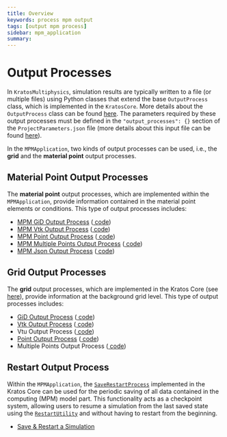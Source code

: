 ```yaml
---
title: Overview
keywords: process mpm output
tags: [output mpm process]
sidebar: mpm_application
summary: 
---
```


# Output Processes

In `KratosMultiphysics`, simulation results are typically written to a file (or multiple files) using Python classes that extend the base `OutputProcess` class, which is implemented in the `KratosCore`.
More details about the `OutputProcess` class can be found [here](../Output_Processes/Overview). The parameters required by these output processes must be defined in the `"output_processes": {}` section of the `ProjectParameters.json` file (more details about this input file can be found [here](../Input_Files/json#projectparametersjson)).


In the `MPMApplication`, two kinds of output processes can be used, i.e., the **grid** and the **material point** output processes.

## Material Point Output Processes
The **material point** output processes, which are implemented within the `MPMApplication`, provide information contained in the material point elements or conditions.
This type of output processes includes:
- [MPM GiD Output Process](./mpm_gid_output_process) ([<i class="fa fa-github"></i> code](https://github.com/KratosMultiphysics/Kratos/blob/master/applications/MPMApplication/python_scripts/mpm_gid_output_process.py))
- [MPM Vtk Output Process](./mpm_vtk_output_process) ([<i class="fa fa-github"></i> code](https://github.com/KratosMultiphysics/Kratos/blob/master/applications/MPMApplication/python_scripts/mpm_vtk_output_process.py))
- [MPM Point Output Process](./mpm_point_output_process) ([<i class="fa fa-github"></i> code](https://github.com/KratosMultiphysics/Kratos/blob/master/applications/MPMApplication/python_scripts/mpm_point_output_process.py))
- [MPM Multiple Points Output Process](./mpm_multiple_points_output_process) ([<i class="fa fa-github"></i> code](https://github.com/KratosMultiphysics/Kratos/blob/master/applications/MPMApplication/python_scripts/mpm_multiple_points_output_process.py))
- [MPM Json Output Process](./mpm_json_output_process) ([<i class="fa fa-github"></i> code](https://github.com/KratosMultiphysics/Kratos/blob/master/applications/MPMApplication/python_scripts/mpm_json_output_process.py))

## Grid Output Processes
The **grid** output processes, which are implemented in the Kratos Core (see [here](../../../Kratos/Processes/Output_Process/Output_Process)), provide information at the background grid level.
This type of output processes includes:
- [GiD Output Process](../../../Kratos/Processes/Output_Process/GiD_Output_Process) ([<i class="fa fa-github"></i> code](https://github.com/KratosMultiphysics/Kratos/blob/master/kratos/python_scripts/gid_output_process.py))
- [Vtk Output Process](../../../Kratos/Processes/Output_Process/VTK_Output_Process) ([<i class="fa fa-github"></i> code](https://github.com/KratosMultiphysics/Kratos/blob/master/kratos/python_scripts/vtk_output_process.py))
- Vtu Output Process ([<i class="fa fa-github"></i> code](https://github.com/KratosMultiphysics/Kratos/blob/master/kratos/python_scripts/vtu_output_process.py))
- [Point Output Process](../../../Kratos/Processes/Output_Process/Point_output_process) ([<i class="fa fa-github"></i> code](https://github.com/KratosMultiphysics/Kratos/blob/master/kratos/python_scripts/point_output_process.py))
- Multiple Points Output Process ([<i class="fa fa-github"></i> code](https://github.com/KratosMultiphysics/Kratos/blob/master/kratos/python_scripts/multiple_points_output_process.py))

## Restart Output Process

Within the `MPMApplication`, the [`SaveRestartProcess`](https://github.com/KratosMultiphysics/Kratos/blob/master/kratos/python_scripts/save_restart_process.py) implemented in the Kratos Core can be used for the periodic saving of all data contained in the computing (MPM) model part. This functionality acts as a checkpoint system, allowing users to resume a simulation from the last saved state using the [`RestartUtility`](https://github.com/KratosMultiphysics/Kratos/blob/master/python_scripts/restart_utility.py) and without having to restart from the beginning.

- [Save & Restart a Simulation](./restart)
